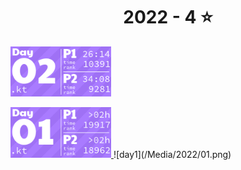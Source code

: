 <!-- AOC TILES BEGIN -->
<h1 align="center">
  2022 - 4 ⭐
</h1>
<a href="2022/02/02.kt">
  <p>
  <img src="/Media/2022/02.png" width="161px">
  </p>
</a>
<a href="2022/01/01.kt">
  <img src="/Media/2022/01.png" width="161px">
</a>
![day1](/Media/2022/01.png)
<!-- AOC TILES END -->
